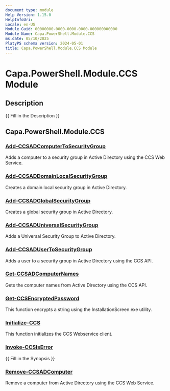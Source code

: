 ```yaml
---
document type: module
Help Version: 1.15.0
HelpInfoUri: 
Locale: en-US
Module Guid: 00000000-0000-0000-0000-000000000000
Module Name: Capa.PowerShell.Module.CCS
ms.date: 05/10/2025
PlatyPS schema version: 2024-05-01
title: Capa.PowerShell.Module.CCS Module
---
```


# Capa.PowerShell.Module.CCS Module

## Description

{{ Fill in the Description }}

## Capa.PowerShell.Module.CCS

### [Add-CCSADComputerToSecurityGroup](Add-CCSADComputerToSecurityGroup.md)

Adds a computer to a security group in Active Directory using the CCS Web Service.

### [Add-CCSADDomainLocalSecurityGroup](Add-CCSADDomainLocalSecurityGroup.md)

Creates a domain local security group in Active Directory.

### [Add-CCSADGlobalSecurityGroup](Add-CCSADGlobalSecurityGroup.md)

Creates a global security group in Active Directory.

### [Add-CCSADUniversalSecurityGroup](Add-CCSADUniversalSecurityGroup.md)

Adds a Universal Security Group to Active Directory.

### [Add-CCSADUserToSecurityGroup](Add-CCSADUserToSecurityGroup.md)

Adds a user to a security group in Active Directory using the CCS API.

### [Get-CCSADComputerNames](Get-CCSADComputerNames.md)

Gets the computer names from Active Directory using the CCS API.

### [Get-CCSEncryptedPassword](Get-CCSEncryptedPassword.md)

This function encrypts a string using the InstallationScreen.exe utility.

### [Initialize-CCS](Initialize-CCS.md)

This function initializes the CCS Webservice client.

### [Invoke-CCSIsError](Invoke-CCSIsError.md)

{{ Fill in the Synopsis }}

### [Remove-CCSADComputer](Remove-CCSADComputer.md)

Remove a computer from Active Directory using the CCS Web Service.

